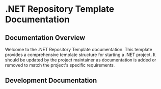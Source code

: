 # .NET Repository Template Documentation

## Documentation Overview

Welcome to the .NET Repository Template documentation. This template provides a comprehensive template structure for starting a .NET project. It should be updated by the project maintainer as documentation is added or removed to match the project's specific requirements.

## Development Documentation